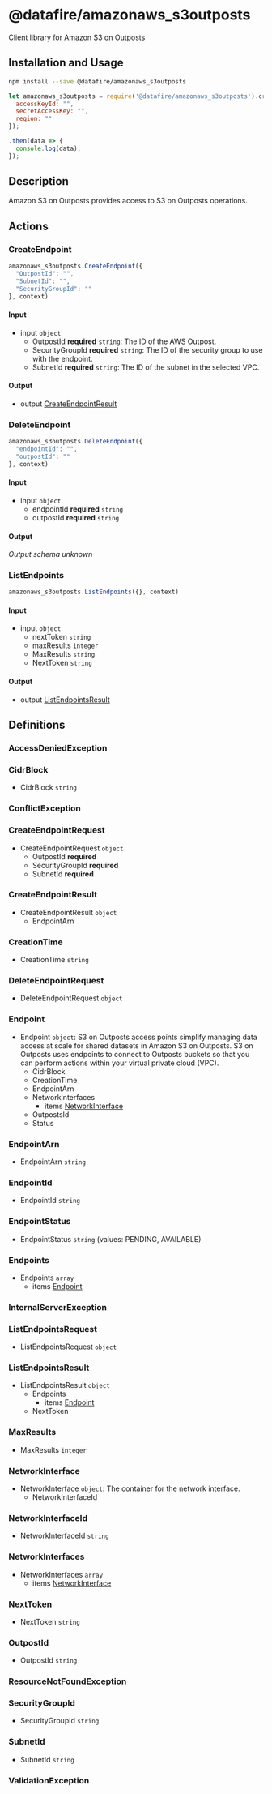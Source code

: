 # @datafire/amazonaws_s3outposts

Client library for Amazon S3 on Outposts

## Installation and Usage
```bash
npm install --save @datafire/amazonaws_s3outposts
```
```js
let amazonaws_s3outposts = require('@datafire/amazonaws_s3outposts').create({
  accessKeyId: "",
  secretAccessKey: "",
  region: ""
});

.then(data => {
  console.log(data);
});
```

## Description

Amazon S3 on Outposts provides access to S3 on Outposts operations.

## Actions

### CreateEndpoint



```js
amazonaws_s3outposts.CreateEndpoint({
  "OutpostId": "",
  "SubnetId": "",
  "SecurityGroupId": ""
}, context)
```

#### Input
* input `object`
  * OutpostId **required** `string`: The ID of the AWS Outpost. 
  * SecurityGroupId **required** `string`: The ID of the security group to use with the endpoint.
  * SubnetId **required** `string`: The ID of the subnet in the selected VPC.

#### Output
* output [CreateEndpointResult](#createendpointresult)

### DeleteEndpoint



```js
amazonaws_s3outposts.DeleteEndpoint({
  "endpointId": "",
  "outpostId": ""
}, context)
```

#### Input
* input `object`
  * endpointId **required** `string`
  * outpostId **required** `string`

#### Output
*Output schema unknown*

### ListEndpoints



```js
amazonaws_s3outposts.ListEndpoints({}, context)
```

#### Input
* input `object`
  * nextToken `string`
  * maxResults `integer`
  * MaxResults `string`
  * NextToken `string`

#### Output
* output [ListEndpointsResult](#listendpointsresult)



## Definitions

### AccessDeniedException


### CidrBlock
* CidrBlock `string`

### ConflictException


### CreateEndpointRequest
* CreateEndpointRequest `object`
  * OutpostId **required**
  * SecurityGroupId **required**
  * SubnetId **required**

### CreateEndpointResult
* CreateEndpointResult `object`
  * EndpointArn

### CreationTime
* CreationTime `string`

### DeleteEndpointRequest
* DeleteEndpointRequest `object`

### Endpoint
* Endpoint `object`: S3 on Outposts access points simplify managing data access at scale for shared datasets in Amazon S3 on Outposts. S3 on Outposts uses endpoints to connect to Outposts buckets so that you can perform actions within your virtual private cloud (VPC). 
  * CidrBlock
  * CreationTime
  * EndpointArn
  * NetworkInterfaces
    * items [NetworkInterface](#networkinterface)
  * OutpostsId
  * Status

### EndpointArn
* EndpointArn `string`

### EndpointId
* EndpointId `string`

### EndpointStatus
* EndpointStatus `string` (values: PENDING, AVAILABLE)

### Endpoints
* Endpoints `array`
  * items [Endpoint](#endpoint)

### InternalServerException


### ListEndpointsRequest
* ListEndpointsRequest `object`

### ListEndpointsResult
* ListEndpointsResult `object`
  * Endpoints
    * items [Endpoint](#endpoint)
  * NextToken

### MaxResults
* MaxResults `integer`

### NetworkInterface
* NetworkInterface `object`: The container for the network interface.
  * NetworkInterfaceId

### NetworkInterfaceId
* NetworkInterfaceId `string`

### NetworkInterfaces
* NetworkInterfaces `array`
  * items [NetworkInterface](#networkinterface)

### NextToken
* NextToken `string`

### OutpostId
* OutpostId `string`

### ResourceNotFoundException


### SecurityGroupId
* SecurityGroupId `string`

### SubnetId
* SubnetId `string`

### ValidationException



